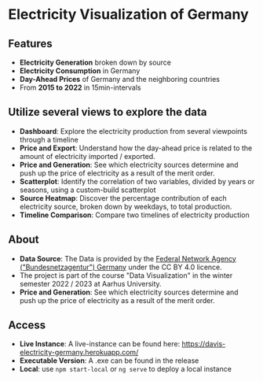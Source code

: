 # Electricity Visualization of Germany

## Features
- __Electricity Generation__ broken down by source
- __Electricity Consumption__ in Germany
- __Day-Ahead Prices__ of Germany and the neighboring countries
- From __2015 to 2022__ in 15min-intervals

## Utilize several views to explore the data
- __Dashboard__: Explore the electricity production from several viewpoints through a timeline
- __Price and Export__: Understand how the day-ahead price is related to the amount of electricity imported / exported.
- __Price and Generation__: See which electricity sources determine and push up the price of electricity as a result of the merit order.
- __Scatterplot__: Identify the correlation of two variables, divided by years or seasons, using a custom-build scatterplot
- __Source Heatmap__: Discover the percentage contribution of each electricity source, broken down by weekdays, to total production.
- __Timeline Comparison__: Compare two timelines of electricity production


## About
- __Data Source__: The Data is provided by the [Federal Network Agency ("Bundesnetzagentur") Germany](https://www.smard.de/) under the CC BY 4.0 licence.
- The project is part of the course "Data Visualization" in the winter semester 2022 / 2023 at Aarhus University.
- __Price and Generation__: See which electricity sources determine and push up the price of electricity as a result of the merit order.

## Access
- __Live Instance__: A live-instance can be found here: https://davis-electricity-germany.herokuapp.com/ 
- __Executable Version__: A .exe can be found in the release
- __Local__: use `npm start-local` or `ng serve` to deploy a local instance



